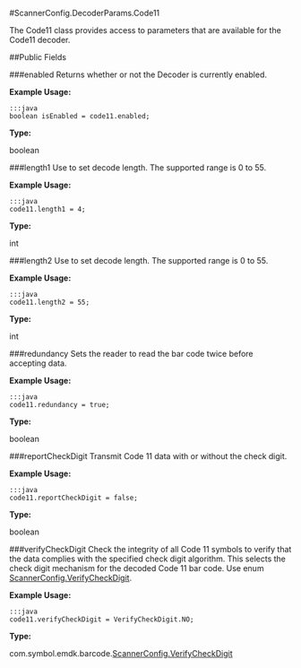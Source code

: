 #ScannerConfig.DecoderParams.Code11

The Code11 class provides access to parameters that are available for the Code11 decoder.


##Public Fields

###enabled
Returns whether or not the Decoder is currently enabled.

**Example Usage:**

    :::java
    boolean isEnabled = code11.enabled;


**Type:**

boolean

###length1
Use to set decode length. The supported range is 0 to 55. 

**Example Usage:**

    :::java
    code11.length1 = 4;

**Type:**

int

###length2
Use to set decode length. The supported range is 0 to 55. 

**Example Usage:**

    :::java
    code11.length2 = 55;

**Type:**

int

###redundancy
Sets the reader to read the bar code twice before accepting data.

**Example Usage:**

    :::java
    code11.redundancy = true;

**Type:**

boolean

###reportCheckDigit
Transmit Code 11 data with or without the check digit.

**Example Usage:**

    :::java
    code11.reportCheckDigit = false; 

**Type:**

boolean

###verifyCheckDigit
Check the integrity of all Code 11 symbols to verify that the data complies with the specified check digit algorithm. This selects the check digit mechanism for the decoded Code 11 bar code. Use enum [ScannerConfig.VerifyCheckDigit](ScannerConfig#ScannerConfig.VerifyCheckDigit).

**Example Usage:**

    :::java
    code11.verifyCheckDigit = VerifyCheckDigit.NO;

**Type:**

com.symbol.emdk.barcode.[ScannerConfig.VerifyCheckDigit](ScannerConfig#ScannerConfig.VerifyCheckDigit)
